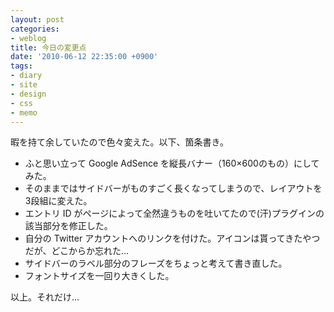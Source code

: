 ```yaml
---
layout: post
categories:
- weblog
title: 今日の変更点
date: '2010-06-12 22:35:00 +0900'
tags:
- diary
- site
- design
- css
- memo
---
```

暇を持て余していたので色々変えた。以下、箇条書き。

* ふと思い立って Google AdSence を縦長バナー（160×600のもの）にしてみた。
* そのままではサイドバーがものすごく長くなってしまうので、レイアウトを3段組に変えた。
* エントリ ID がページによって全然違うものを吐いてたので(汗)プラグインの該当部分を修正した。
* 自分の Twitter アカウントへのリンクを付けた。アイコンは貰ってきたやつだが、どこからか忘れた…
* サイドバーのラベル部分のフレーズをちょっと考えて書き直した。
* フォントサイズを一回り大きくした。

以上。それだけ…

